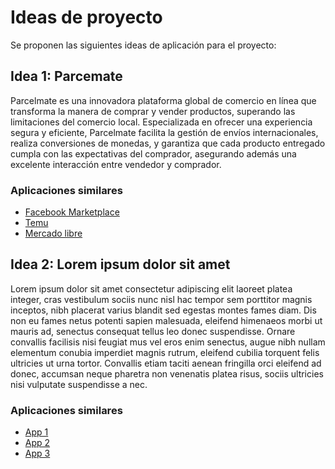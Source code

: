 # Ideas de proyecto

Se proponen las siguientes ideas de aplicación para el proyecto:

## Idea 1: Parcemate 

Parcelmate es una innovadora plataforma global de comercio en línea que transforma la manera de comprar y vender productos, superando las limitaciones del comercio local. Especializada en ofrecer una experiencia segura y eficiente, Parcelmate facilita la gestión de envíos internacionales, realiza conversiones de monedas, y garantiza que cada producto entregado cumpla con las expectativas del comprador, asegurando además una excelente interacción entre vendedor y comprador.

### Aplicaciones similares

- [Facebook Marketplace](https://web.facebook.com/marketplace/?ref=bookmark&locale=es_LA&_rdc=1&_rdr)
- [Temu](https://www.temu.com/?locale_switch_from=%2Fco%2Findex.html%3F_bg_fs%3D1%26_p_jump_id%3D10%26_x_vst_scene%3Dadg%26locale_override%3D45~es~COP%26_p_rfs%3D1%26_x_ads_channel%3Dgoogle%26_x_ads_sub_channel%3Dsearch%26_x_ads_account%3D1204871858%26_x_ads_set%3D21104778154%26_x_ads_id%3D161509618962%26_x_ads_creative_id%3D693748223408%26_x_ns_source%3Dg%26_x_ns_gclid%3DCjwKCAjw_ZC2BhAQEiwAXSgClpoPXhBKIEOkbBkKVy9wU0ma0nhIiCd-qLEflbtD5nXEhhu3ewoUpRoCKFwQAvD_BwE%26_x_ns_placement%3D%26_x_ns_match_type%3De%26_x_ns_ad_position%3D%26_x_ns_product_id%3D%26_x_ns_target%3D%26_x_ns_devicemodel%3D%26_x_ns_wbraid%3DCj4KCAjw2ou2BhBwEi4AeIpuHtCz01HTsL-pRsgOhutevnMjonC7uOuFy3rHjVU6iXm6ZvzcGUx5IaBAGgLd-w%26_x_ns_gbraid%3D0AAAAAo4mICGdGqroYftY8YA_fnZoivMRX%26_x_ns_keyword%3Dtemu%26_x_ns_targetid%3Dkwd-4583699489%26_x_ns_extensionid%3D%26gad_source%3D1%26gclid%3DCjwKCAjw_ZC2BhAQEiwAXSgClpoPXhBKIEOkbBkKVy9wU0ma0nhIiCd-qLEflbtD5nXEhhu3ewoUpRoCKFwQAvD_BwE&locale_switch_to=45~~)
- [Mercado libre](https://www.mercadolibre.com.co/)


## Idea 2: Lorem ipsum dolor sit amet

Lorem ipsum dolor sit amet consectetur adipiscing elit laoreet platea integer, cras vestibulum
sociis nunc nisl hac tempor sem porttitor magnis inceptos, nibh placerat varius blandit sed egestas
montes fames diam. Dis non eu fames netus potenti sapien malesuada, eleifend himenaeos morbi ut
mauris ad, senectus consequat tellus leo donec suspendisse. Ornare convallis facilisis nisi feugiat
mus vel eros enim senectus, augue nibh nullam elementum conubia imperdiet magnis rutrum, eleifend
cubilia torquent felis ultricies ut urna tortor. Convallis etiam taciti aenean fringilla orci
eleifend ad donec, accumsan neque pharetra non venenatis platea risus, sociis ultricies nisi
vulputate suspendisse a nec.

### Aplicaciones similares

- [App 1](#)
- [App 2](#)
- [App 3](#)

